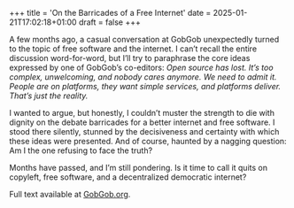 +++
title = 'On the Barricades of a Free Internet'
date = 2025-01-21T17:02:18+01:00
draft = false
+++

A few months ago, a casual conversation at GobGob unexpectedly turned to the topic of free software and the internet.
I can’t recall the entire discussion word-for-word, but I’ll try to paraphrase the core ideas expressed by one of GobGob’s co-editors: *Open source has lost. It’s too complex, unwelcoming, and nobody cares anymore. We need to admit it. People are on platforms, they want simple services, and platforms deliver. That’s just the reality.*

I wanted to argue, but honestly, I couldn’t muster the strength to die with dignity on the debate barricades for a better internet and free software.
I stood there silently, stunned by the decisiveness and certainty with which these ideas were presented.
And of course, haunted by a nagging question: Am I the one refusing to face the truth?

Months have passed, and I’m still pondering. Is it time to call it quits on copyleft, free software, and a decentralized democratic internet?

Full text available at [GobGob.org](https://www.gobgob.org/2025/01/20/goblog-na-barikadach-svobodneho-internetu/?ref=gajdosik.org).
